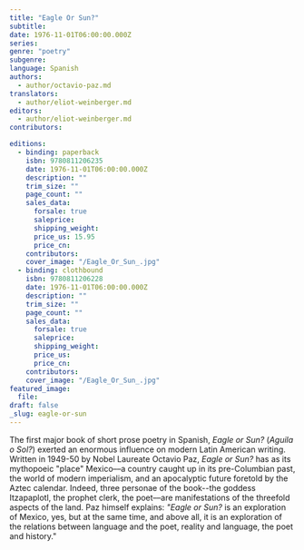 ```yaml
---
title: "Eagle Or Sun?"
subtitle:
date: 1976-11-01T06:00:00.000Z
series:
genre: "poetry"
subgenre:
language: Spanish
authors:
  - author/octavio-paz.md
translators:
  - author/eliot-weinberger.md
editors:
  - author/eliot-weinberger.md
contributors:

editions:
  - binding: paperback
    isbn: 9780811206235
    date: 1976-11-01T06:00:00.000Z
    description: ""
    trim_size: ""
    page_count: ""
    sales_data:
      forsale: true
      saleprice:
      shipping_weight:
      price_us: 15.95
      price_cn:
    contributors:
    cover_image: "/Eagle_Or_Sun_.jpg"
  - binding: clothbound
    isbn: 9780811206228
    date: 1976-11-01T06:00:00.000Z
    description: ""
    trim_size: ""
    page_count: ""
    sales_data:
      forsale: true
      saleprice:
      shipping_weight:
      price_us:
      price_cn:
    contributors:
    cover_image: "/Eagle_Or_Sun_.jpg"
featured_image:
  file:
draft: false
_slug: eagle-or-sun
---
```


The first major book of short prose poetry in Spanish, _Eagle or Sun?_ (_Aguila o Sol?_) exerted an enormous influence on modern Latin American writing. Written in 1949-50 by Nobel Laureate Octavio Paz, _Eagle or Sun?_ has as its mythopoeic "place" Mexico––a country caught up in its pre-Columbian past, the world of modern imperialism, and an apocalyptic future foretold by the Aztec calendar. Indeed, three personae of the book--the goddess Itzapaplotl, the prophet clerk, the poet––are manifestations of the threefold aspects of the land. Paz himself explains: _"Eagle or Sun?_ is an exploration of Mexico, yes, but at the same time, and above all, it is an exploration of the relations between language and the poet, reality and language, the poet and history."

